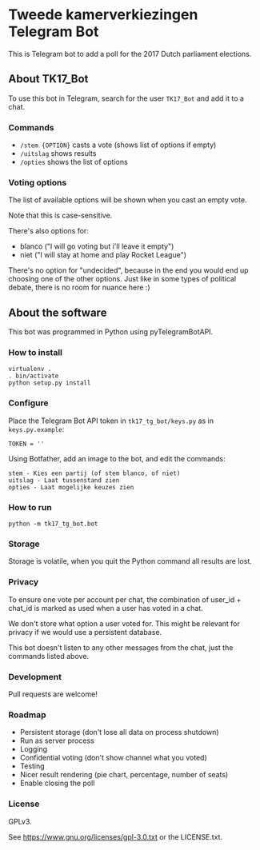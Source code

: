 # Tweede kamerverkiezingen Telegram Bot

This is Telegram bot to add a poll for the 2017 Dutch parliament elections.


## About TK17_Bot

To use this bot in Telegram, search for the user `TK17_Bot` and add it to a chat.


###  Commands

- `/stem {OPTION}` casts a vote (shows list of options if empty)
- `/uitslag` shows results
- `/opties` shows the list of options


### Voting options

The list of available options will be shown when you cast an empty vote.

Note that this is case-sensitive.

There's also options for:
- blanco ("I will go voting but i'll leave it empty")
- niet ("I will stay at home and play Rocket League")

There's no option for "undecided", because in the end you would end up choosing
one of the other options.
Just like in some types of political debate, there is no room for nuance here :)


## About the software

This bot was programmed in Python using pyTelegramBotAPI.


### How to install

```
virtualenv .
. bin/activate
python setup.py install
```


### Configure

Place the Telegram Bot API token in `tk17_tg_bot/keys.py` as in
`keys.py.example`:

`TOKEN = ''`

Using Botfather, add an image to the bot, and edit the commands:

```
stem - Kies een partij (of stem blanco, of niet)
uitslag - Laat tussenstand zien
opties - Laat mogelijke keuzes zien
```

### How to run

`python -m tk17_tg_bot.bot`


### Storage

Storage is volatile, when you quit the Python command all results are lost.


### Privacy

To ensure one vote per account per chat, the combination of user_id + chat_id
is marked as used when a user has voted in a chat.

We don't store what option a user voted for.
This might be relevant for privacy if we would use a persistent database.

This bot doesn't listen to any other messages from the chat, just the commands
listed above.


### Development

Pull requests are welcome!


### Roadmap

- Persistent storage (don't lose all data on process shutdown)
- Run as server process
- Logging
- Confidential voting (don't show channel what you voted)
- Testing
- Nicer result rendering (pie chart, percentage, number of seats)
- Enable closing the poll


### License

GPLv3.

See https://www.gnu.org/licenses/gpl-3.0.txt or the LICENSE.txt.
